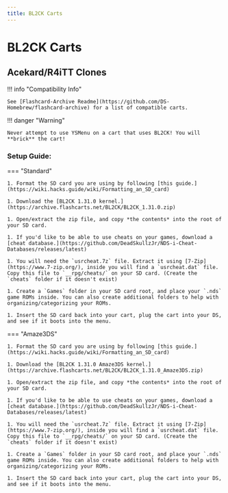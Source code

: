 ```yaml
---
title: BL2CK Carts
---
```


# BL2CK Carts
## Acekard/R4iTT Clones

!!! info "Compatibility Info"

    See [Flashcard-Archive Readme](https://github.com/DS-Homebrew/flashcard-archive) for a list of compatible carts.

!!! danger "Warning"

    Never attempt to use YSMenu on a cart that uses BL2CK! You will **brick** the cart!

### Setup Guide:

=== "Standard"

    1. Format the SD card you are using by following [this guide.](https://wiki.hacks.guide/wiki/Formatting_an_SD_card)
    
    1. Download the [BL2CK 1.31.0 kernel.](https://archive.flashcarts.net/BL2CK/BL2CK_1.31.0.zip)
    
    1. Open/extract the zip file, and copy *the contents* into the root of your SD card.
    
    1. If you'd like to be able to use cheats on your games, download a [cheat database.](https://github.com/DeadSkullzJr/NDS-i-Cheat-Databases/releases/latest)
    
    1. You will need the `usrcheat.7z` file. Extract it using [7-Zip](https://www.7-zip.org/), inside you will find a `usrcheat.dat` file. Copy this file to `__rpg/cheats/` on your SD card. (Create the `cheats` folder if it doesn't exist)
    
    1. Create a `Games` folder in your SD card root, and place your `.nds` game ROMs inside. You can also create additional folders to help with organizing/categorizing your ROMs.
    
    1. Insert the SD card back into your cart, plug the cart into your DS, and see if it boots into the menu.

=== "Amaze3DS"

    1. Format the SD card you are using by following [this guide.](https://wiki.hacks.guide/wiki/Formatting_an_SD_card)
    
    1. Download the [BL2CK 1.31.0 Amaze3DS kernel.](https://archive.flashcarts.net/BL2CK/BL2CK_1.31.0_Amaze3DS.zip)
    
    1. Open/extract the zip file, and copy *the contents* into the root of your SD card.
    
    1. If you'd like to be able to use cheats on your games, download a [cheat database.](https://github.com/DeadSkullzJr/NDS-i-Cheat-Databases/releases/latest)
    
    1. You will need the `usrcheat.7z` file. Extract it using [7-Zip](https://www.7-zip.org/), inside you will find a `usrcheat.dat` file. Copy this file to `__rpg/cheats/` on your SD card. (Create the `cheats` folder if it doesn't exist)
    
    1. Create a `Games` folder in your SD card root, and place your `.nds` game ROMs inside. You can also create additional folders to help with organizing/categorizing your ROMs.
    
    1. Insert the SD card back into your cart, plug the cart into your DS, and see if it boots into the menu.